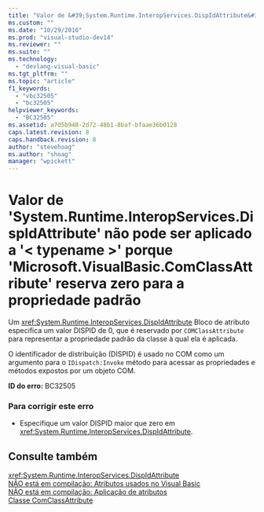 ```yaml
---
title: "Valor de &#39;System.Runtime.InteropServices.DispIdAttribute&#39; n&#227;o pode ser aplicado a &#39;&lt; typename &gt;&#39; porque &#39;Microsoft.VisualBasic.ComClassAttribute&#39; reserva zero para a propriedade padr&#227;o | Microsoft Docs"
ms.custom: ""
ms.date: "10/29/2016"
ms.prod: "visual-studio-dev14"
ms.reviewer: ""
ms.suite: ""
ms.technology: 
  - "devlang-visual-basic"
ms.tgt_pltfrm: ""
ms.topic: "article"
f1_keywords: 
  - "vbc32505"
  - "bc32505"
helpviewer_keywords: 
  - "BC32505"
ms.assetid: a7d5b948-2d72-48b1-8baf-bfaae36b0128
caps.latest.revision: 8
caps.handback.revision: 8
author: "stevehoag"
ms.author: "shoag"
manager: "wpickett"
---
```

# Valor de &#39;System.Runtime.InteropServices.DispIdAttribute&#39; n&#227;o pode ser aplicado a &#39;&lt; typename &gt;&#39; porque &#39;Microsoft.VisualBasic.ComClassAttribute&#39; reserva zero para a propriedade padr&#227;o
Um <xref:System.Runtime.InteropServices.DispIdAttribute> Bloco de atributo especifica um valor DISPID de 0, que é reservado por `COMClassAttribute` para representar a propriedade padrão da classe à qual ela é aplicada.  
  
 O identificador de distribuição \(DISPID\) é usado no COM como um argumento para o `IDispatch:Invoke` método para acessar as propriedades e métodos expostos por um objeto COM.  
  
 **ID do erro:** BC32505  
  
### Para corrigir este erro  
  
-   Especifique um valor DISPID maior que zero em <xref:System.Runtime.InteropServices.DispIdAttribute>.  
  
## Consulte também  
 <xref:System.Runtime.InteropServices.DispIdAttribute>   
 [NÃO está em compilação: Atributos usados no Visual Basic](http://msdn.microsoft.com/pt-br/22231318-8a40-49af-9245-e0aab723563b)   
 [NÃO está em compilação: Aplicação de atributos](http://msdn.microsoft.com/pt-br/2b1703ed-4437-49b3-bc0b-568094324f47)   
 [Classe ComClassAttribute](http://msdn.microsoft.com/pt-br/5c2f0835-9210-47dc-bc59-5c1769953574)
